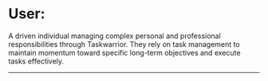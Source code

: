 # User:

A driven individual managing complex personal and professional responsibilities through Taskwarrior. They rely on task management to maintain momentum toward specific long-term objectives and execute tasks effectively.

---
